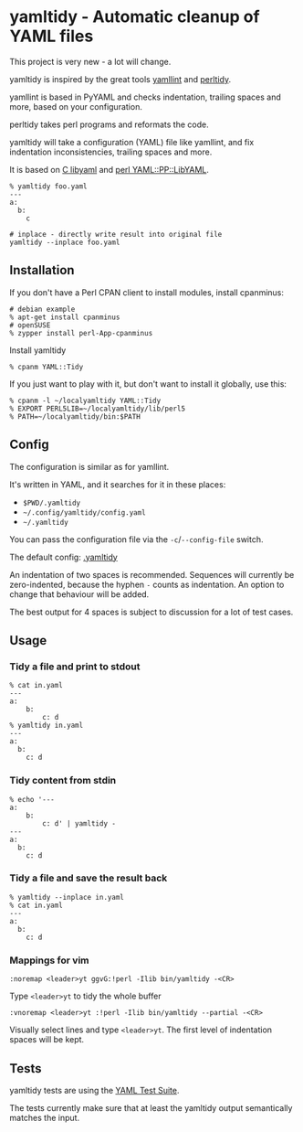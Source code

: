 # yamltidy - Automatic cleanup of YAML files

This project is very new - a lot will change.

yamltidy is inspired by the great tools
[yamllint](https://yamllint.readthedocs.io/en/stable/) and
[perltidy](https://metacpan.org/pod/Perl::Tidy).

yamllint is based in PyYAML and checks indentation, trailing spaces
and more, based on your configuration.

perltidy takes perl programs and reformats the code.

yamltidy will take a configuration (YAML) file like yamllint, and fix
indentation inconsistencies, trailing spaces and more.

It is based on [C libyaml](https://github.com/yaml/libyaml) and
[perl YAML::PP::LibYAML](https://metacpan.org/pod/YAML::PP::LibYAML).

    % yamltidy foo.yaml
    ---
    a:
      b:
        c

    # inplace - directly write result into original file
    yamltidy --inplace foo.yaml

## Installation

If you don't have a Perl CPAN client to install modules, install cpanminus:

    # debian example
    % apt-get install cpanminus
    # openSUSE
    % zypper install perl-App-cpanminus

Install yamltidy

    % cpanm YAML::Tidy

If you just want to play with it, but don't want to install it globally,
use this:

    % cpanm -l ~/localyamltidy YAML::Tidy
    % EXPORT PERL5LIB=~/localyamltidy/lib/perl5
    % PATH=~/localyamltidy/bin:$PATH

## Config

The configuration is similar as for yamllint.

It's written in YAML, and it searches for it in these places:

* `$PWD/.yamltidy`
* `~/.config/yamltidy/config.yaml`
* `~/.yamltidy`

You can pass the configuration file via the `-c`/`--config-file` switch.

The default config: [.yamltidy](.yamltidy)

An indentation of two spaces is recommended.
Sequences will currently be zero-indented, because the hyphen `-` counts
as indentation.
An option to change that behaviour will be added.

The best output for 4 spaces is subject to discussion for a lot of test cases.

## Usage

### Tidy a file and print to stdout

    % cat in.yaml
    ---
    a:
        b:
            c: d
    % yamltidy in.yaml
    ---
    a:
      b:
        c: d

### Tidy content from stdin

    % echo '---
    a:
        b:
            c: d' | yamltidy -
    ---
    a:
      b:
        c: d


### Tidy a file and save the result back

    % yamltidy --inplace in.yaml
    % cat in.yaml
    ---
    a:
      b:
        c: d

### Mappings for vim


    :noremap <leader>yt ggvG:!perl -Ilib bin/yamltidy -<CR>

Type `<leader>yt` to tidy the whole buffer

    :vnoremap <leader>yt :!perl -Ilib bin/yamltidy --partial -<CR>

Visually select lines and type `<leader>yt`. The first level of indentation
spaces will be kept.

## Tests

yamltidy tests are using the [YAML Test
Suite](https://github.com/yaml/yaml-test-suite).

The tests currently make sure that at least the yamltidy output semantically
matches the input.

